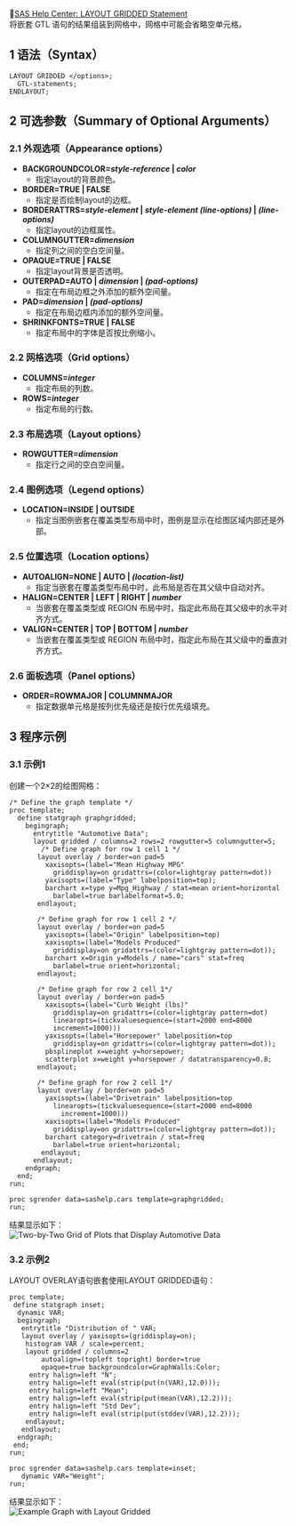 📗[SAS Help Center: LAYOUT GRIDDED Statement](https://documentation.sas.com/doc/en/pgmsascdc/v_041/grstatgraph/p1h7wd5z8ihewzn1vy7htk5tu7nr.htm)  
将嵌套 GTL 语句的结果组装到网格中，网格中可能会省略空单元格。  

## 1 语法（Syntax）  
```SAS
LAYOUT GRIDDED </options>;
  GTL-statements;
ENDLAYOUT;
```

## 2 可选参数（Summary of Optional Arguments）  
### 2.1 外观选项（Appearance options）
- **BACKGROUNDCOLOR=_style-reference_ | _color_**  
	- 指定layout的背景颜色。
- **BORDER=TRUE | FALSE**  
	- 指定是否绘制layout的边框。
- **BORDERATTRS=_style-element_ | _style-element (line-options)_ | _(line-options)_**  
	- 指定layout的边框属性。
- **COLUMNGUTTER=_dimension_**  
	- 指定列之间的空白空间量。
- **OPAQUE=TRUE | FALSE**  
	- 指定layout背景是否透明。
- **OUTERPAD=AUTO | _dimension_ | _(pad-options)_** 
	- 指定在布局边框之外添加的额外空间量。
- **PAD=_dimension_ | _(pad-options)_** 
	- 指定在布局边框内添加的额外空间量。
- **SHRINKFONTS=TRUE | FALSE**  
	- 指定布局中的字体是否按比例缩小。  

### 2.2 网格选项（Grid options）  
- **COLUMNS=_integer_**  
	- 指定布局的列数。
- **ROWS=_integer_**  
	- 指定布局的行数。  

### 2.3 布局选项（Layout options）  
- **ROWGUTTER=_dimension_**  
	- 指定行之间的空白空间量。  

### 2.4 图例选项（Legend options）
- **LOCATION=INSIDE | OUTSIDE**  
	- 指定当图例嵌套在覆盖类型布局中时，图例是显示在绘图区域内部还是外部。  

### 2.5 位置选项（Location options）  
- **AUTOALIGN=NONE | AUTO | _(location-list)_**  
	- 指定当嵌套在覆盖类型布局中时，此布局是否在其父级中自动对齐。
- **HALIGN=CENTER | LEFT | RIGHT | _number_**  
	- 当嵌套在覆盖类型或 REGION 布局中时，指定此布局在其父级中的水平对齐方式。
- **VALIGN=CENTER | TOP | BOTTOM | _number_**  
	- 当嵌套在覆盖类型或 REGION 布局中时，指定此布局在其父级中的垂直对齐方式。  

### 2.6 面板选项（Panel options）
- **ORDER=ROWMAJOR | COLUMNMAJOR**  
	- 指定数据单元格是按列优先级还是按行优先级填充。  

## 3 程序示例  
### 3.1 示例1  
创建一个2×2的绘图网格：  
```SAS
/* Define the graph template */
proc template;
  define statgraph graphgridded;
    begingraph;
      entrytitle "Automotive Data";
      layout gridded / columns=2 rows=2 rowgutter=5 columngutter=5;
        /* Define graph for row 1 cell 1 */
       layout overlay / border=on pad=5
         xaxisopts=(label="Mean Highway MPG"
           griddisplay=on gridattrs=(color=lightgray pattern=dot))
         yaxisopts=(label="Type" labelposition=top);
         barchart x=type y=Mpg_Highway / stat=mean orient=horizontal
           barlabel=true barlabelformat=5.0;
       endlayout;

       /* Define graph for row 1 cell 2 */
       layout overlay / border=on pad=5
         yaxisopts=(label="Origin" labelposition=top)
         xaxisopts=(label="Models Produced"
           griddisplay=on gridattrs=(color=lightgray pattern=dot));
         barchart x=Origin y=Models / name="cars" stat=freq
           barlabel=true orient=horizontal;
       endlayout;

       /* Define graph for row 2 cell 1*/
       layout overlay / border=on pad=5
         xaxisopts=(label="Curb Weight (lbs)"
           griddisplay=on gridattrs=(color=lightgray pattern=dot)
           linearopts=(tickvaluesequence=(start=2000 end=8000
           increment=1000)))
         yaxisopts=(label="Horsepower" labelposition=top
           griddisplay=on gridattrs=(color=lightgray pattern=dot));
         pbsplineplot x=weight y=horsepower;
         scatterplot x=weight y=horsepower / datatransparency=0.8;
       endlayout;

       /* Define graph for row 2 cell 1*/
       layout overlay / border=on pad=5
         yaxisopts=(label="Drivetrain" labelposition=top 
           linearopts=(tickvaluesequence=(start=2000 end=8000
             increment=1000)))
         xaxisopts=(label="Models Produced"
           griddisplay=on gridattrs=(color=lightgray pattern=dot));
         barchart category=drivetrain / stat=freq
           barlabel=true orient=horizontal;
        endlayout;
      endlayout;
    endgraph;
  end;
run;

proc sgrender data=sashelp.cars template=graphgridded;
run;
```
结果显示如下：  
![Two-by-Two Grid of Plots that Display Automotive Data](https://documentation.sas.com/api/docsets/grstatgraph/v_002/content/images/gal-griddedgraph-odsg.png?locale=en)  

### 3.2 示例2  
LAYOUT OVERLAY语句嵌套使用LAYOUT GRIDDED语句：  
```SAS
proc template;
 define statgraph inset;
  dynamic VAR;
  begingraph;
   entrytitle "Distribution of " VAR;
   layout overlay / yaxisopts=(griddisplay=on);
    histogram VAR / scale=percent;
    layout gridded / columns=2
        autoalign=(topleft topright) border=true
        opaque=true backgroundcolor=GraphWalls:Color;
     entry halign=left "N";
     entry halign=left eval(strip(put(n(VAR),12.0)));
     entry halign=left "Mean";
     entry halign=left eval(strip(put(mean(VAR),12.2)));
     entry halign=left "Std Dev";
     entry halign=left eval(strip(put(stddev(VAR),12.2)));
    endlayout;
   endlayout;
  endgraph;
 end;
run;

proc sgrender data=sashelp.cars template=inset;
   dynamic VAR="Weight";
run;
```
结果显示如下：  
![Example Graph with Layout Gridded](https://documentation.sas.com/api/docsets/grstatgraph/v_002/content/images/layoutgriddedintro.png?locale=en)  

